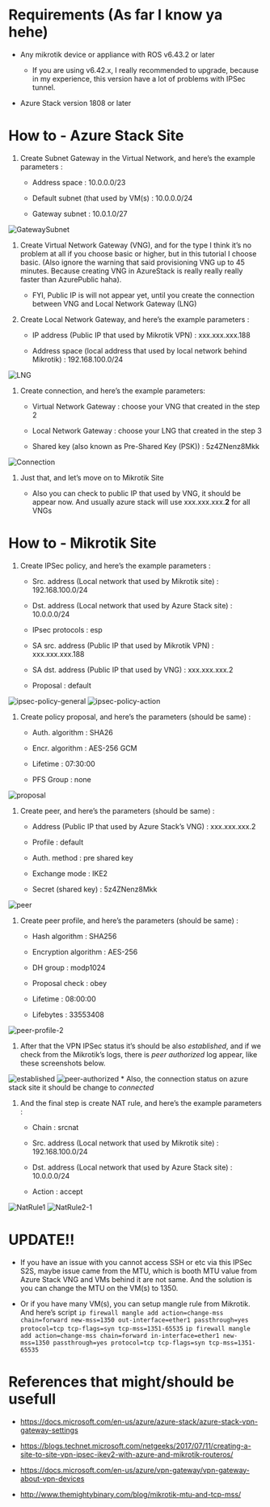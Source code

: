 Requirements (As far I know ya hehe)
====================================

-   Any mikrotik device or appliance with ROS v6.43.2 or later

    -   If you are using v6.42.x, I really recommended to upgrade,
        because in my experience, this version have a lot of problems
        with IPSec tunnel.

-   Azure Stack version 1808 or later

How to - Azure Stack Site
=========================

1.  Create Subnet Gateway in the Virtual Network, and here’s the example
    parameters :

    -   Address space : 10.0.0.0/23

    -   Default subnet (that used by VM(s) : 10.0.0.0/24

    -   Gateway subnet : 10.0.1.0/27

![GatewaySubnet](https://github.com/fauzanooor/fauzanooor.github.io/raw/master/images/GatewaySubnet.PNG)

1.  Create Virtual Network Gateway (VNG), and for the type I think it’s
    no problem at all if you choose basic or higher, but in this
    tutorial I choose basic. (Also ignore the warning that said
    provisioning VNG up to 45 minutes. Because creating VNG in
    AzureStack is really really really faster than AzurePublic haha).

    -   FYI, Public IP is will not appear yet, until you create the
        connection between VNG and Local Network Gateway (LNG)

2.  Create Local Network Gateway, and here’s the example parameters :

    -   IP address (Public IP that used by Mikrotik VPN) :
        xxx.xxx.xxx.188

    -   Address space (local address that used by local network behind
        Mikrotik) : 192.168.100.0/24

![LNG](https://github.com/fauzanooor/fauzanooor.github.io/raw/master/images/LNG.PNG)

1.  Create connection, and here’s the example parameters:

    -   Virtual Network Gateway : choose your VNG that created in the
        step 2

    -   Local Network Gateway : choose your LNG that created in the step
        3

    -   Shared key (also known as Pre-Shared Key (PSK)) : 5z4ZNenz8Mkk

![Connection](https://github.com/fauzanooor/fauzanooor.github.io/raw/master/images/Connection.PNG)

1.  Just that, and let’s move on to Mikrotik Site

    -   Also you can check to public IP that used by VNG, it should be
        appear now. And usually azure stack will use xxx.xxx.xxx.**2**
        for all VNGs

How to - Mikrotik Site
======================

1.  Create IPSec policy, and here’s the example parameters :

    -   Src. address (Local network that used by Mikrotik site) :
        192.168.100.0/24

    -   Dst. address (Local network that used by Azure Stack site) :
        10.0.0.0/24

    -   IPsec protocols : esp

    -   SA src. address (Public IP that used by Mikrotik VPN) :
        xxx.xxx.xxx.188

    -   SA dst. address (Public IP that used by VNG) : xxx.xxx.xxx.2

    -   Proposal : default

![ipsec-policy-general](https://github.com/fauzanooor/fauzanooor.github.io/raw/master/images/ipsec-policy-general.PNG)
![ipsec-policy-action](https://github.com/fauzanooor/fauzanooor.github.io/raw/master/images/ipsec-policy-action.PNG)

1.  Create policy proposal, and here’s the parameters (should be same) :

    -   Auth. algorithm : SHA26

    -   Encr. algorithm : AES-256 GCM

    -   Lifetime : 07:30:00

    -   PFS Group : none

![proposal](https://github.com/fauzanooor/fauzanooor.github.io/raw/master/images/proposal.PNG)

1.  Create peer, and here’s the parameters (should be same) :

    -   Address (Public IP that used by Azure Stack’s VNG) :
        xxx.xxx.xxx.2

    -   Profile : default

    -   Auth. method : pre shared key

    -   Exchange mode : IKE2

    -   Secret (shared key) : 5z4ZNenz8Mkk

![peer](https://github.com/fauzanooor/fauzanooor.github.io/raw/master/images/peer.PNG)

1.  Create peer profile, and here’s the parameters (should be same) :

    -   Hash algorithm : SHA256

    -   Encryption algorithm : AES-256

    -   DH group : modp1024

    -   Proposal check : obey

    -   Lifetime : 08:00:00

    -   Lifebytes : 33553408

![peer-profile-2](https://github.com/fauzanooor/fauzanooor.github.io/raw/master/images/peer-profile-2.PNG)

1.  After that the VPN IPSec status it’s should be also *established*,
    and if we check from the Mikrotik’s logs, there is *peer authorized*
    log appear, like these screenshots below.

![established](https://github.com/fauzanooor/fauzanooor.github.io/raw/master/images/established.PNG)
![peer-authorized](https://github.com/fauzanooor/fauzanooor.github.io/raw/master/images/peer-authorized.PNG)
\* Also, the connection status on azure stack site it should be change
to *connected*

1.  And the final step is create NAT rule, and here’s the example
    parameters :

    -   Chain : srcnat

    -   Src. address (Local network that used by Mikrotik site) :
        192.168.100.0/24

    -   Dst. address (Local network that used by Azure Stack site) :
        10.0.0.0/24

    -   Action : accept

![NatRule1](https://github.com/fauzanooor/fauzanooor.github.io/raw/master/images/NatRule1.PNG)
![NatRule2-1](https://github.com/fauzanooor/fauzanooor.github.io/raw/master/images/NatRule2-1.PNG)

UPDATE!!
========

-   If you have an issue with you cannot access SSH or etc via this
    IPSec S2S, maybe issue came from the MTU, which is booth MTU value
    from Azure Stack VNG and VMs behind it are not same. And the
    solution is you can change the MTU on the VM(s) to 1350.

-   Or if you have many VM(s), you can setup mangle rule from Mikrotik.
    And here’s script
    `ip firewall mangle add action=change-mss chain=forward new-mss=1350 out-interface=ether1 passthrough=yes protocol=tcp tcp-flags=syn tcp-mss=1351-65535`
    `ip firewall mangle add action=change-mss chain=forward in-interface=ether1 new-mss=1350 passthrough=yes protocol=tcp tcp-flags=syn tcp-mss=1351-65535`

References that might/should be usefull
=======================================

-   <https://docs.microsoft.com/en-us/azure/azure-stack/azure-stack-vpn-gateway-settings>

-   <https://blogs.technet.microsoft.com/netgeeks/2017/07/11/creating-a-site-to-site-vpn-ipsec-ikev2-with-azure-and-mikrotik-routeros/>

-   <https://docs.microsoft.com/en-us/azure/vpn-gateway/vpn-gateway-about-vpn-devices>

-   <http://www.themightybinary.com/blog/mikrotik-mtu-and-tcp-mss/>


